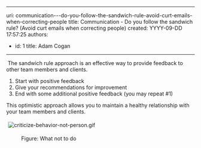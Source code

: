 

---
uri: communication---do-you-follow-the-sandwich-rule-avoid-curt-emails-when-correcting-people
title: Communication - Do you follow the sandwich rule? (Avoid curt emails when correcting people)
created: YYYY-09-DD 17:57:25
authors:
  - id: 1
    title: Adam Cogan
---




<span class='intro'> <p>​​​
                    The sandwich rule approach is an effective way to provide feedback to other team
                    members and clients.<br></p> </span>

<ol><li>Start with positive feedback</li><li>Give your recommendations for improvement</li><li>End with some additional positive feedback (you may repeat #1)</li></ol><p> This optimistic approach allows you to maintain a healthy relationship with your team members and clients.</p><p class="ssw15-rteElement-GreyBox">
   <img src="/PublishingImages/criticize-behavior-not-person.gif" alt="criticize-behavior-not-person.gif" style="margin&#58;5px;" />&#160;</p>
<dd class="ssw15-rteElement-FigureNormal">Figure&#58; What not to do​​​​<br></dd>​<br>


